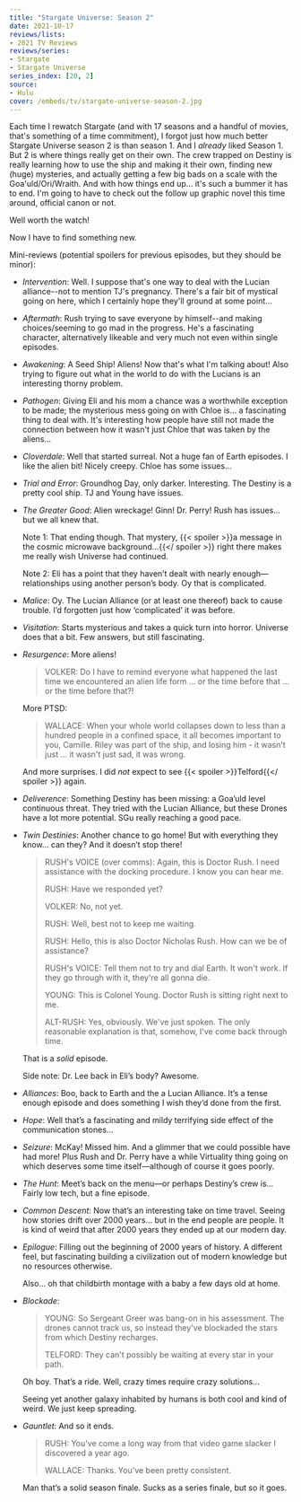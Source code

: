 ```yaml
---
title: "Stargate Universe: Season 2"
date: 2021-10-17
reviews/lists:
- 2021 TV Reviews
reviews/series:
- Stargate
- Stargate Universe
series_index: [20, 2]
source:
- Hulu
cover: /embeds/tv/stargate-universe-season-2.jpg
---
```

Each time I rewatch Stargate (and with 17 seasons and a handful of movies, that's something of a time commitment), I forgot just how much better Stargate Universe season 2 is than season 1. And I *already* liked Season 1. But 2 is where things really get on their own. The crew trapped on Destiny is really learning how to use the ship and making it their own, finding new (huge) mysteries, and actually getting a few big bads on a scale with the Goa'uld/Ori/Wraith. And with how things end up... it's such a bummer it has to end. I'm going to have to check out the follow up graphic novel this time around, official canon or not.

Well worth the watch!

Now I have to find something new.

Mini-reviews (potential spoilers for previous episodes, but they should be minor):

- _Intervention_: Well. I suppose that's one way to deal with the Lucian alliance--not to mention TJ's pregnancy. There's a fair bit of mystical going on here, which I certainly hope they'll ground at some point...

- _Aftermath_: Rush trying to save everyone by himself--and making choices/seeming to go mad in the progress. He's a fascinating character, alternatively likeable and very much not even within single episodes.

- _Awakening_: A Seed Ship! Aliens! Now that's what I'm talking about! Also trying to figure out what in the world to do with the Lucians is an interesting thorny problem.

- _Pathogen_: Giving Eli and his mom a chance was a worthwhile exception to be made; the mysterious mess going on with Chloe is... a fascinating thing to deal with. It's interesting how people have still not made the connection between how it wasn't just Chloe that was taken by the aliens...

- _Cloverdale_: Well that started surreal. Not a huge fan of Earth episodes. I like the alien bit! Nicely creepy. Chloe has some issues…

- _Trial and Error_: Groundhog Day, only darker. Interesting. The Destiny is a pretty cool ship. TJ and Young have issues.

- _The Greater Good_: Alien wreckage! Ginn! Dr. Perry! Rush has issues… but we all knew that.

  Note 1: That ending though. That mystery, {{< spoiler >}}a message in the cosmic microwave background…{{</ spoiler >}} right there makes me really wish Universe had continued.

  Note 2: Eli has a point that they haven’t dealt with nearly enough—relationships using another person’s body. Oy that is complicated.

- _Malice_: Oy. The Lucian Alliance (or at least one thereof) back to cause trouble. I’d forgotten just how ‘complicated’ it was before.

- _Visitation_: Starts mysterious and takes a quick turn into horror. Universe does that a bit. Few answers, but still fascinating.

- _Resurgence_: More aliens!

  > VOLKER: Do I have to remind everyone what happened the last time we encountered an alien life form ... or the time before that ... or the time before that?!

  More PTSD:

  > WALLACE: When your whole world collapses down to less than a hundred people in a confined space, it all becomes important to you, Camille. Riley was part of the ship, and losing him - it wasn't just ... it wasn't just sad, it was wrong.

  And more surprises. I did _not_ expect to see {{< spoiler >}}Telford{{</ spoiler >}} again.

- _Deliverence_: Something Destiny has been missing: a Goa’uld level continuous threat. They tried with the Lucian Alliance, but these Drones have a lot more potential. SGu really reaching a good pace.

- _Twin Destinies_: Another chance to go home! But with everything they know… can they? And it doesn’t stop there!

  > RUSH's VOICE (over comms): Again, this is Doctor Rush. I need assistance with the docking procedure. I know you can hear me.
  >
  > RUSH: Have we responded yet?
  >
  > VOLKER: No, not yet.
  >
  > RUSH: Well, best not to keep me waiting.
  >
  > RUSH: Hello, this is also Doctor Nicholas Rush. How can we be of assistance?
  >
  > RUSH's VOICE: Tell them not to try and dial Earth. It won't work. If they go through with it, they're all gonna die.
  >
  > YOUNG: This is Colonel Young. Doctor Rush is sitting right next to me.
  >
  > ALT-RUSH: Yes, obviously. We've just spoken. The only reasonable explanation is that, somehow, I've come back through time.

  That is a _solid_ episode.

  Side note: Dr. Lee back in Eli’s body? Awesome.

- _Alliances_: Boo, back to Earth and the a Lucian Alliance. It’s a tense enough episode and does something I wish they’d done from the first.

- _Hope_: Well that’s a fascinating and mildy terrifying side effect of the communication stones…

- _Seizure_: McKay! Missed him. And a glimmer that we could possible have had more! Plus Rush and Dr. Perry have a while Virtuality thing going on which deserves some time itself—although of course it goes poorly.

- _The Hunt_: Meet’s back on the menu—or perhaps Destiny’s crew is… Fairly low tech, but a fine episode.

- _Common Descent_: Now that’s an interesting take on time travel. Seeing how stories drift over 2000 years… but in the end people are people. It is kind of weird that after 2000 years they ended up at our modern day.

- _Epilogue_: Filling out the beginning of 2000 years of history. A different feel, but fascinating building a civilization out of modern knowledge but no resources otherwise.

  Also… oh that childbirth montage with a baby a few days old at home.

- _Blockade_:

  > YOUNG: So Sergeant Greer was bang-on in his assessment. The drones cannot track us, so instead they've blockaded the stars from which Destiny recharges.
  >
  > TELFORD: They can't possibly be waiting at every star in your path.

  Oh boy. That’s a ride. Well, crazy times require crazy solutions…

  Seeing yet another galaxy inhabited by humans is both cool and kind of weird. We just keep spreading.

- _Gauntlet_: And so it ends.

  > RUSH: You've come a long way from that video game slacker I discovered a year ago.
  >
  > WALLACE: Thanks. You've been pretty consistent.

  Man that’s a solid season finale. Sucks as a series finale, but so it goes.
